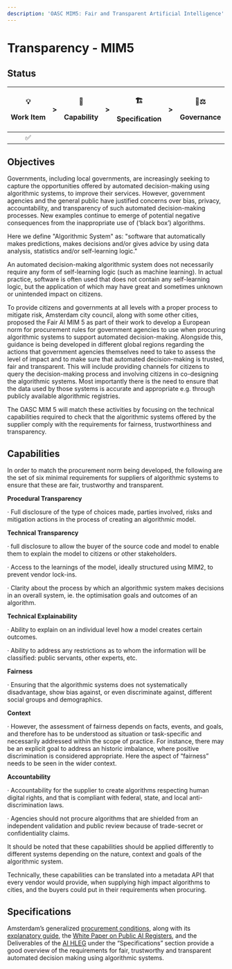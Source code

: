```yaml
---
description: 'OASC MIM5: Fair and Transparent Artificial Intelligence'
---
```


# Transparency - MIM5

## Status <a id="MIM1:ContextInformationManagement-Goal"></a>

<table>
  <thead>
    <tr>
      <th style="text-align:center">
        <p>&#x1F4A1;</p>
        <p>Work Item</p>
      </th>
      <th style="text-align:center">&gt;</th>
      <th style="text-align:center">
        <p>&#x1F9E9;</p>
        <p>Capability</p>
      </th>
      <th style="text-align:center">&gt;</th>
      <th style="text-align:center">
        <p>&#x1F3D7;</p>
        <p>Specification</p>
      </th>
      <th style="text-align:center">&gt;</th>
      <th style="text-align:center">
        <p>&#x1F469;&#x2696;</p>
        <p>Governance</p>
      </th>
    </tr>
  </thead>
  <tbody>
    <tr>
      <td style="text-align:center">&#x2705;</td>
      <td style="text-align:center"></td>
      <td style="text-align:center"></td>
      <td style="text-align:center"></td>
      <td style="text-align:center"></td>
      <td style="text-align:center"></td>
      <td style="text-align:center"></td>
    </tr>
  </tbody>
</table>

## Objectives

  
Governments, including local governments, are increasingly seeking to capture the opportunities offered by automated decision-making using algorithmic systems, to improve their services. However, government agencies and the general public have justified concerns over bias, privacy, accountability, and transparency of such automated decision-making processes. New examples continue to emerge of potential negative consequences from the inappropriate use of \(‘black box’\) algorithms. 

Here we define "Algorithmic System" as: "software that automatically makes predictions, makes decisions and/or gives advice by using data analysis, statistics and/or self-learning logic."

An automated decision-making algorithmic system does not necessarily require any form of self-learning logic \(such as machine learning\). In actual practice, software is often used that does not contain any self-learning logic, but the application of which may have great and sometimes unknown or unintended impact on citizens. 

To provide citizens and governments at all levels with a proper process to mitigate risk, Amsterdam city council, along with some other cities, proposed the Fair AI MIM 5 as part of their work to develop a European norm for procurement rules for government agencies to use when procuring algorithmic systems to support automated decision-making. Alongside this, guidance is being developed in different global regions regarding the actions that government agencies themselves need to take to assess the level of impact and to make sure that automated decision-making is trusted, fair and transparent. This will include providing channels for citizens to query the decision-making process and involving citizens in co-designing the algorithmic systems. Most importantly there is the need to ensure that the data used by those systems is accurate and appropriate e.g. through publicly available algorithmic registries.

The OASC MIM 5 will match these activities by focusing on the technical capabilities required to check that the algorithmic systems offered by the supplier comply with the requirements for fairness, trustworthiness and transparency.

## Capabilities

  
In order to match the procurement norm being developed, the following are the set of six minimal requirements for suppliers of algorithmic systems to ensure that these are fair, trustworthy and transparent.

**Procedural Transparency**

·       Full disclosure of the type of choices made, parties involved, risks and mitigation actions in the process of creating an algorithmic model.

**Technical Transparency**

·       full disclosure to allow the buyer of the source code and model to enable them to explain the model to citizens or other stakeholders.

·       Access to the learnings of the model, ideally structured using MIM2, to prevent vendor lock-ins.

·       Clarity about the process by which an algorithmic system makes decisions in an overall system, ie. the optimisation goals and outcomes of an algorithm.

**Technical Explainability**

·       Ability to explain on an individual level how a model creates certain outcomes.

·       Ability to address any restrictions as to whom the information will be classified: public servants, other experts, etc.

**Fairness**

·       Ensuring that the algorithmic systems does not systematically disadvantage, show bias against, or even discriminate against, different social groups and demographics.

**Context**

·       However, the assessment of fairness depends on facts, events, and goals, and therefore has to be understood as situation or task-specific and necessarily addressed within the scope of practice. For instance, there may be an explicit goal to address an historic imbalance, where positive discrimination is considered appropriate. Here the aspect of “fairness” needs to be seen in the wider context.

**Accountability**

·       Accountability for the supplier to create algorithms respecting human digital rights, and that is compliant with federal, state, and local anti-discrimination laws.

·       Agencies should not procure algorithms that are shielded from an independent validation and public review because of trade-secret or confidentiality claims.

It should be noted that these capabilities should be applied differently to different systems depending on the nature, context and goals of the algorithmic system.

Technically, these capabilities can be translated into a metadata API that every vendor would provide, when supplying high impact algorithms to cities, and the buyers could put in their requirements when procuring.



## Specifications <a id="MIM3:EcosystemTransactionManagement-Recommendedspecifications"></a>

  
Amsterdam’s generalized [procurement conditions](https://assets.amsterdam.nl/publish/pages/968697/standard_clauses_for_fair_use_of_algorithmic_systems.pdf), along with its [explanatory guide](https://assets.amsterdam.nl/publish/pages/968697/explanatory_standard_clauses_for_fair_use_of_algorithmic_systems.pdf), the [White Paper on Public AI Registers](https://algoritmeregister.amsterdam.nl/wp-content/uploads/White-Paper.pdf), and the Deliverables of the [AI HLEG](https://digital-strategy.ec.europa.eu/en/policies/expert-group-ai) under the “Specifications” section provide a good overview of the requirements for fair, trustworthy and transparent automated decision making using algorithmic systems.

